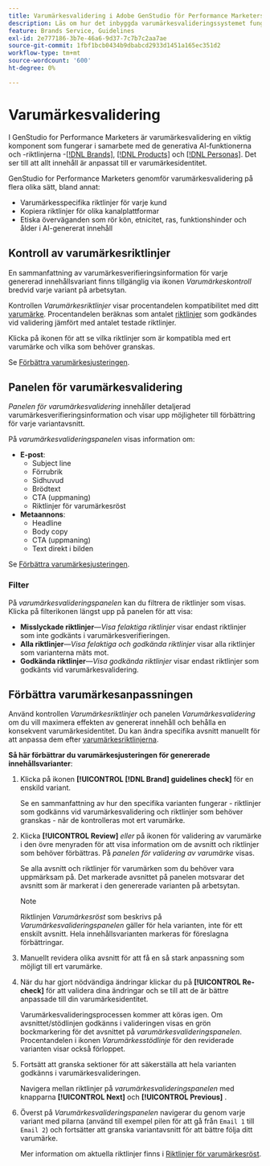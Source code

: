 ```yaml
---
title: Varumärkesvalidering i Adobe GenStudio för Performance Marketers
description: Läs om hur det inbyggda varumärkesvalideringssystemet fungerar i GenStudio för Performance Marketers.
feature: Brands Service, Guidelines
exl-id: 2e777186-3b7e-46a6-9d37-7c7b7c2aa7ae
source-git-commit: 1fbf1bcb0434b9dbabcd2933d1451a165ec351d2
workflow-type: tm+mt
source-wordcount: '600'
ht-degree: 0%

---
```


# Varumärkesvalidering

I GenStudio for Performance Marketers är varumärkesvalidering en viktig komponent som fungerar i samarbete med de generativa AI-funktionerna och -riktlinjerna -[[!DNL Brands]](/help/user-guide/guidelines/brands.md), [[!DNL Products]](/help/user-guide/guidelines/products.md) och [[!DNL Personas]](/help/user-guide/guidelines/personas.md). Det ser till att allt innehåll är anpassat till er varumärkesidentitet.

GenStudio for Performance Marketers genomför varumärkesvalidering på flera olika sätt, bland annat:

* Varumärkesspecifika riktlinjer för varje kund
* Kopiera riktlinjer för olika kanalplattformar
* Etiska överväganden som rör kön, etnicitet, ras, funktionshinder och ålder i AI-genererat innehåll

## Kontroll av varumärkesriktlinjer

En sammanfattning av varumärkesverifieringsinformation för varje genererad innehållsvariant finns tillgänglig via ikonen _Varumärkeskontroll_ bredvid varje variant på arbetsytan.

Kontrollen _Varumärkesriktlinjer_ visar procentandelen kompatibilitet med ditt [varumärke](brands.md). Procentandelen beräknas som antalet [riktlinjer](overview.md) som godkändes vid validering jämfört med antalet testade riktlinjer.

Klicka på ikonen för att se vilka riktlinjer som är kompatibla med ert varumärke och vilka som behöver granskas.

Se [Förbättra varumärkesjusteringen](#improve-brand-alignment).

## Panelen för varumärkesvalidering

_Panelen för varumärkesvalidering_ innehåller detaljerad varumärkesverifieringsinformation och visar upp möjligheter till förbättring för varje variantavsnitt.

På _varumärkesvalideringspanelen_ visas information om:

* **E-post**:
   * Subject line
   * Förrubrik
   * Sidhuvud
   * Brödtext
   * CTA (uppmaning)
   * Riktlinjer för varumärkesröst
* **Metaannons**:
   * Headline
   * Body copy
   * CTA (uppmaning)
   * Text direkt i bilden

Se [Förbättra varumärkesjusteringen](#improve-brand-alignment).

### Filter

På _varumärkesvalideringspanelen_ kan du filtrera de riktlinjer som visas. Klicka på filterikonen längst upp på panelen för att visa:

* **Misslyckade riktlinjer**—_Visa felaktiga riktlinjer_ visar endast riktlinjer som inte godkänts i varumärkesverifieringen.
* **Alla riktlinjer**—_Visa felaktiga och godkända riktlinjer_ visar alla riktlinjer som varianterna mäts mot.
* **Godkända riktlinjer**—_Visa godkända riktlinjer_ visar endast riktlinjer som godkänts vid varumärkesvalidering.

<!-- The _Brand validation panel_ has different areas of focus for each content channel:

* Email - brand voice and channel compliance
* Images - application photography restrictions and other considerations -->

## Förbättra varumärkesanpassningen

Använd kontrollen _Varumärkesriktlinjer_ och panelen _Varumärkesvalidering_ om du vill maximera effekten av genererat innehåll och behålla en konsekvent varumärkesidentitet. Du kan ändra specifika avsnitt manuellt för att anpassa dem efter [varumärkesriktlinjerna](brands.md).

**Så här förbättrar du varumärkesjusteringen för genererade innehållsvarianter**:

1. Klicka på ikonen **[!UICONTROL [!DNL Brand] guidelines check]** för en enskild variant.

   Se en sammanfattning av hur den specifika varianten fungerar - riktlinjer som godkänns vid varumärkesvalidering och riktlinjer som behöver granskas - när de kontrolleras mot ert varumärke.

1. Klicka **[!UICONTROL Review]** _eller_ på ikonen för validering av varumärke i den övre menyraden för att visa information om de avsnitt och riktlinjer som behöver förbättras. På _panelen för validering av varumärke_ visas.

   Se alla avsnitt och riktlinjer för varumärken som du behöver vara uppmärksam på. Det markerade avsnittet på panelen motsvarar det avsnitt som är markerat i den genererade varianten på arbetsytan.

   >[!NOTE]
   >
   > Riktlinjen _Varumärkesröst_ som beskrivs på _Varumärkesvalideringspanelen_ gäller för hela varianten, inte för ett enskilt avsnitt. Hela innehållsvarianten markeras för föreslagna förbättringar.

1. Manuellt revidera olika avsnitt för att få en så stark anpassning som möjligt till ert varumärke.

1. När du har gjort nödvändiga ändringar klickar du på **[!UICONTROL Re-check]** för att validera dina ändringar och se till att de är bättre anpassade till din varumärkesidentitet.

   Varumärkesvalideringsprocessen kommer att köras igen. Om avsnittet/stödlinjen godkänns i valideringen visas en grön bockmarkering för det avsnittet på _varumärkesvalideringspanelen_. Procentandelen i ikonen _Varumärkesstödlinje_ för den reviderade varianten visar också förloppet.

1. Fortsätt att granska sektioner för att säkerställa att hela varianten godkänns i varumärkesvalideringen.

   Navigera mellan riktlinjer på _varumärkesvalideringspanelen_ med knapparna **[!UICONTROL Next]** och **[!UICONTROL Previous]** .

1. Överst på _Varumärkesvalideringspanelen_ navigerar du genom varje variant med pilarna (använd till exempel pilen för att gå från `Email 1` till `Email 2`) och fortsätter att granska variantavsnitt för att bättre följa ditt varumärke.

   Mer information om aktuella riktlinjer finns i [Riktlinjer för varumärkesröst](/help/user-guide/guidelines/brands.md#brand-voice-guidelines).
